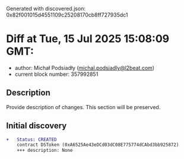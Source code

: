 Generated with discovered.json: 0x82f001015d4551109c25208170cb8ff727935dc1

# Diff at Tue, 15 Jul 2025 15:08:09 GMT:

- author: Michał Podsiadły (<michal.podsiadly@l2beat.com>)
- current block number: 357992851

## Description

Provide description of changes. This section will be preserved.

## Initial discovery

```diff
+   Status: CREATED
    contract DSToken (0xA6525Ae43eDCd03dC08E775774dCAbd3bb925872)
    +++ description: None
```
